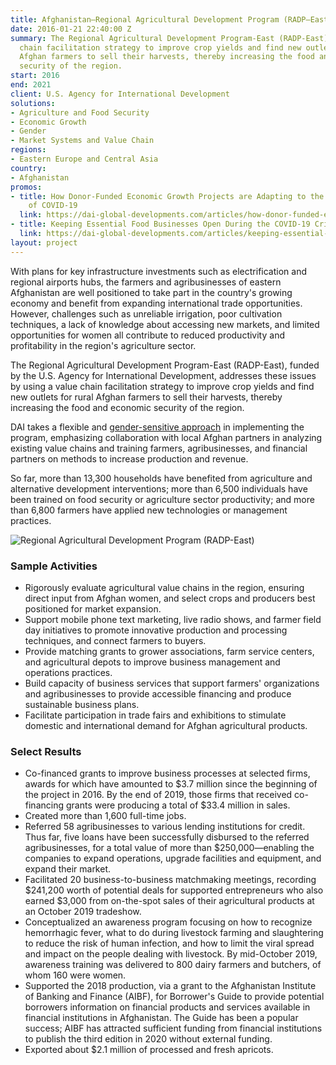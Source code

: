 ```yaml
---
title: Afghanistan—Regional Agricultural Development Program (RADP–East)
date: 2016-01-21 22:40:00 Z
summary: The Regional Agricultural Development Program-East (RADP-East) uses a value
  chain facilitation strategy to improve crop yields and find new outlets for rural
  Afghan farmers to sell their harvests, thereby increasing the food and economic
  security of the region.
start: 2016
end: 2021
client: U.S. Agency for International Development
solutions:
- Agriculture and Food Security
- Economic Growth
- Gender
- Market Systems and Value Chain
regions:
- Eastern Europe and Central Asia
country:
- Afghanistan
promos:
- title: How Donor-Funded Economic Growth Projects are Adapting to the Challenges
    of COVID-19
  link: https://dai-global-developments.com/articles/how-donor-funded-economic-growth-projects-are-adapting-to-the-challenges-of-covid-19
- title: Keeping Essential Food Businesses Open During the COVID-19 Crisis in Afghanistan
  link: https://dai-global-developments.com/articles/keeping-essential-food-businesses-open-during-the-covid-19-crisis-in-afghanistan
layout: project
---
```


With plans for key infrastructure investments such as electrification and regional airports hubs, the farmers and agribusinesses of eastern Afghanistan are well positioned to take part in the country's growing economy and benefit from expanding international trade opportunities. However, challenges such as unreliable irrigation, poor cultivation techniques, a lack of knowledge about accessing new markets, and limited opportunities for women all contribute to reduced productivity and profitability in the region's agriculture sector.

The Regional Agricultural Development Program-East (RADP-East), funded by the U.S. Agency for International Development, addresses these issues by using a value chain facilitation strategy to improve crop yields and find new outlets for rural Afghan farmers to sell their harvests, thereby increasing the food and economic security of the region.

DAI takes a flexible and [gender-sensitive approach](https://www.facebook.com/USAIDAfghanistan/photos/a.116712911689783/3202176806476696/?type=3&theater) in implementing the program, emphasizing collaboration with local Afghan partners in analyzing existing value chains and training farmers, agribusinesses, and financial partners on methods to increase production and revenue.

So far, more than 13,300 households have benefited from agriculture and alternative development interventions; more than 6,500 individuals have been trained on food security or agriculture sector productivity; and more than 6,800 farmers have applied new technologies or management practices.

![Regional Agricultural Development Program (RADP-East)](https://assetify-dai.com/projects/RADP-East.jpg)

### Sample Activities

* Rigorously evaluate agricultural value chains in the region, ensuring direct input from Afghan women, and select crops and producers best positioned for market expansion.
* Support mobile phone text marketing, live radio shows, and farmer field day initiatives to promote innovative production and processing techniques, and connect farmers to buyers.
* Provide matching grants to grower associations, farm service centers, and agricultural depots to improve business management and operations practices.
* Build capacity of business services that support farmers' organizations and agribusinesses to provide accessible financing and produce sustainable business plans.
* Facilitate participation in trade fairs and exhibitions to stimulate domestic and international demand for Afghan agricultural products.

### Select Results

* Co-financed grants to improve business processes at selected firms, awards for which have amounted to $3.7 million since the beginning of the project in 2016. By the end of 2019, those firms that received co-financing grants were producing a total of $33.4 million in sales. 
* Created more than 1,600 full-time jobs.
* Referred 58 agribusinesses to various lending institutions for credit. Thus far, five loans have been successfully disbursed to the referred agribusinesses, for a total value of more than $250,000—enabling the companies to expand operations, upgrade facilities and equipment, and expand their market.
* Facilitated 20 business-to-business matchmaking meetings, recording $241,200 worth of potential deals for supported entrepreneurs who also earned $3,000 from on-the-spot sales of their agricultural products at an October 2019 tradeshow. 
* Conceptualized an awareness program focusing on how to recognize hemorrhagic fever, what to do during livestock farming and slaughtering to reduce the risk of human infection, and how to limit the viral spread and impact on the people dealing with livestock. By mid-October 2019, awareness training was delivered to 800 dairy farmers and butchers, of whom 160 were women. 
* Supported the 2018 production, via a grant to the Afghanistan Institute of Banking and Finance (AIBF), for Borrower's Guide to provide potential borrowers information on financial products and services available in financial institutions in Afghanistan. The Guide has been a popular success; AIBF has attracted sufficient funding from financial institutions to publish the third edition in 2020 without external funding.
* Exported about $2.1 million of processed and fresh apricots.